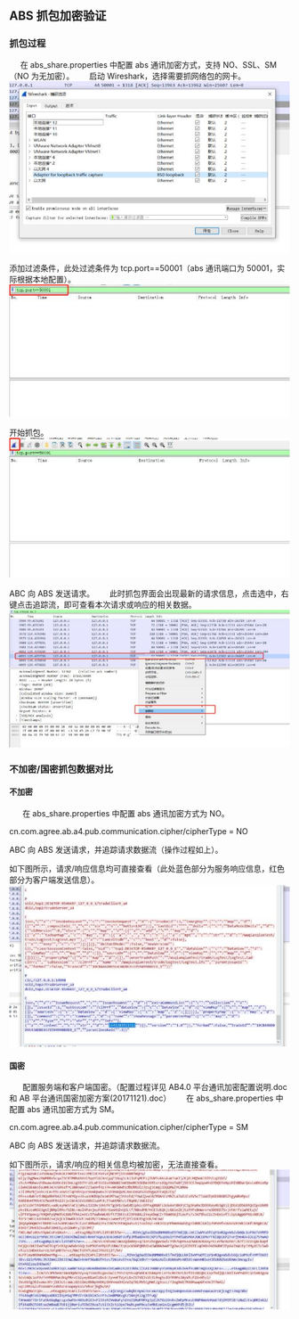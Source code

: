 ## ABS 抓包加密验证
### 抓包过程
     在 abs_share.properties 中配置 abs 通讯加密方式，支持 NO、SSL、SM（NO 为无加密）。
      启动 Wireshark，选择需要抓网络包的网卡。
![图片描述](../images/工具使用/ABS抓包加密验证/1.jpg)

添加过滤条件，此处过滤条件为 tcp.port==50001（abs 通讯端口为 50001，实际根据本地配置）。
![图片描述](../images/工具使用/ABS抓包加密验证/2.jpg)

开始抓包。
![图片描述](../images/工具使用/ABS抓包加密验证/3.jpg)

ABC 向 ABS 发送请求。
      此时抓包界面会出现最新的请求信息，点击选中，右键点击追踪流，即可查看本次请求或响应的相关数据。
![图片描述](../images/工具使用/ABS抓包加密验证/4.jpg)

### 不加密/国密抓包数据对比
#### 不加密
      在 abs_share.properties 中配置 abs 通讯加密方式为 NO。

cn.com.agree.ab.a4.pub.communication.cipher/cipherType = NO

ABC 向 ABS 发送请求，并追踪请求数据流（操作过程如上）。

如下图所示，请求/响应信息均可直接查看（此处蓝色部分为服务响应信息，红色部分为客户端发送信息）。
![图片描述](../images/工具使用/ABS抓包加密验证/5.jpg)

#### 国密
      配置服务端和客户端国密。（配置过程详见 AB4.0 平台通讯加密配置说明.doc 和 AB 平台通讯国密加密方案(20171121).doc）
      在 abs_share.properties 中配置 abs 通讯加密方式为 SM。

cn.com.agree.ab.a4.pub.communication.cipher/cipherType = SM

ABC 向 ABS 发送请求，并追踪请求数据流。

如下图所示，请求/响应的相关信息均被加密，无法直接查看。
![图片描述](../images/工具使用/ABS抓包加密验证/6.jpg)
